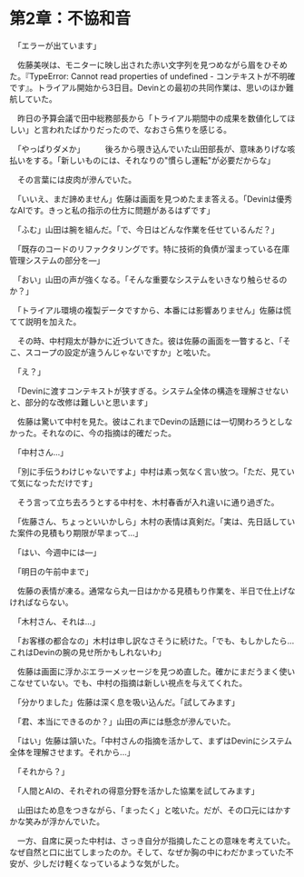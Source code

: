 # 第2章：不協和音

　「エラーが出ています」

　佐藤美咲は、モニターに映し出された赤い文字列を見つめながら眉をひそめた。『TypeError: Cannot read properties of undefined - コンテキストが不明確です』。トライアル開始から3日目。Devinとの最初の共同作業は、思いのほか難航していた。

　昨日の予算会議で田中総務部長から「トライアル期間中の成果を数値化してほしい」と言われたばかりだったので、なおさら焦りを感じる。

　「やっぱりダメか」
　
　後ろから覗き込んでいた山田部長が、意味ありげな咳払いをする。「新しいものには、それなりの"慣らし運転"が必要だからな」

　その言葉には皮肉が滲んでいた。

　「いいえ、まだ諦めません」佐藤は画面を見つめたまま答える。「Devinは優秀なAIです。きっと私の指示の仕方に問題があるはずです」

　「ふむ」山田は腕を組んだ。「で、今日はどんな作業を任せているんだ？」

　「既存のコードのリファクタリングです。特に技術的負債が溜まっている在庫管理システムの部分を—」

　「おい」山田の声が強くなる。「そんな重要なシステムをいきなり触らせるのか？」

　「トライアル環境の複製データですから、本番には影響ありません」佐藤は慌てて説明を加えた。

　その時、中村翔太が静かに近づいてきた。彼は佐藤の画面を一瞥すると、「そこ、スコープの設定が違うんじゃないですか」と呟いた。

　「え？」

　「Devinに渡すコンテキストが狭すぎる。システム全体の構造を理解させないと、部分的な改修は難しいと思います」

　佐藤は驚いて中村を見た。彼はこれまでDevinの話題には一切関わろうとしなかった。それなのに、今の指摘は的確だった。

　「中村さん...」

　「別に手伝うわけじゃないですよ」中村は素っ気なく言い放つ。「ただ、見ていて気になっただけです」

　そう言って立ち去ろうとする中村を、木村春香が入れ違いに通り過ぎた。

　「佐藤さん、ちょっといいかしら」木村の表情は真剣だ。「実は、先日話していた案件の見積もり期限が早まって...」

　「はい、今週中には—」

　「明日の午前中まで」

　佐藤の表情が凍る。通常なら丸一日はかかる見積もり作業を、半日で仕上げなければならない。

　「木村さん、それは...」

　「お客様の都合なの」木村は申し訳なさそうに続けた。「でも、もしかしたら...これはDevinの腕の見せ所かもしれないわ」

　佐藤は画面に浮かぶエラーメッセージを見つめ直した。確かにまだうまく使いこなせていない。でも、中村の指摘は新しい視点を与えてくれた。

　「分かりました」佐藤は深く息を吸い込んだ。「試してみます」

　「君、本当にできるのか？」山田の声には懸念が滲んでいた。

　「はい」佐藤は頷いた。「中村さんの指摘を活かして、まずはDevinにシステム全体を理解させます。それから...」

　「それから？」

　「人間とAIの、それぞれの得意分野を活かした協業を試してみます」

　山田はため息をつきながら、「まったく」と呟いた。だが、その口元にはかすかな笑みが浮かんでいた。

　一方、自席に戻った中村は、さっき自分が指摘したことの意味を考えていた。なぜ自然と口に出てしまったのか。そして、なぜか胸の中にわだかまっていた不安が、少しだけ軽くなっているような気がした。
